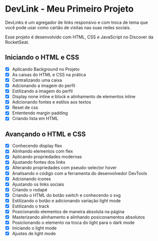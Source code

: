 # DevLink - Meu Primeiro Projeto

DevLinks é um agregador de links responsivo e com troca de tema que você pode usar como cartão de visitas nas suas redes sociais.


Esse projeto é desenvolvido com HTML, CSS e JavaScript no Discover da RocketSeat.

## Iniciando o HTML e CSS

- [X] Aplicando Background no Projeto
- [X] As caixas do HTML e CSS na prática
- [x] Centralizando uma caixa
- [x] Adcionando a imagem do perfil
- [x] Estilizando a imagem do perfil
- [x] Display none inline e block e alinhamento de elementos inline
- [x] Adicionando fontes e estilos aos textos
- [x] Reset de css
- [x] Ententendo margin padding
- [x] Criando lista em HTML
  
## Avançando o HTML e CSS

- [x] Conhecendo display flex
- [x] Alinhando elementos com flex
- [x] Aplicando propriedades modernas
- [x] Ajustando fontes dos links
- [x] Alterando propriedades com pseudo-selector hover
- [x] Analisando o código com a ferramenta do desenvolvedor DevTools
- [x] Adcionando ícones
- [x] Ajustando os links sociais
- [X] Criando o rodapé
- [X] Criando o HTML do botão switch e conhecendo o svg
- [X] Estilizando o botão e adicionando variação light mode
- [X] Estilizando o track
- [X] Posicionando elementos de maneira absoluta na página
- [X] Masterizando alinhamento e alinhando posiconamentos absolutos
- [X] Posiciionando o elemento na troca do light para o dark mode
- [X] Iniciando o light mode
- [X] Ajustes de light mode
